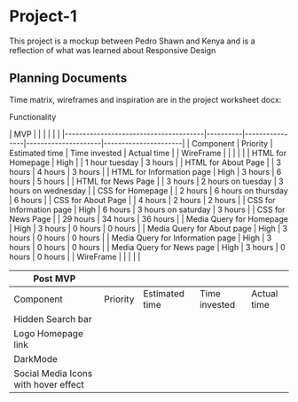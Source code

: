 # Project-1
This project is a mockup between Pedro Shawn and Kenya and is a reflection of what was learned about Responsive Design

## Planning Documents

Time matrix, wireframes and inspiration are in the project worksheet docx:


Functionality

| MVP |                                  |          |                |                     |                      |
|---------------------------------------|----------|----------------|---------------------|----------------------|
|      Component                        | Priority | Estimated time | Time invested       | Actual time          |
|      WireFrame                        |          |                |                     |                      |
|      HTML for Homepage                | High     |                | 1 hour tuesday      | 3 hours              |
|      HTML for About Page              |          | 3 hours        | 4 hours             | 3 hours              |
|      HTML for Information page        | High     | 3 hours        | 6 hours             | 5 hours              |
|      HTML for News Page               |          | 3 hours        | 2 hours on tuesday  | 3 hours on wednesday |
|      CSS for Homepage                 |          | 2 hours        | 6 hours on thursday | 6 hours              |
|      CSS for About Page               |          | 4 hours        | 2 hours             | 2 hours              |
|      CSS for Information page         | High     | 6 hours        | 3 hours on saturday | 3 hours              |
|      CSS for News Page                |          | 29 hours       | 34 hours            | 36 hours             |
|      Media Query for Homepage         | High     | 3 hours        | 0 hours             | 0 hours              |
|      Media Query for About page       | High     | 3 hours        | 0 hours             | 0 hours              |
|      Media Query for Information page | High     | 3 hours        | 0 hours             | 0 hours              |
|      Media Query for News page        | High     | 3 hours        | 0 hours             | 0 hours              |
|      WireFrame                        |          |                |                     |                      |








 Post MVP            |          |                |               |             |
|---------------------|----------|----------------|---------------|-------------|
| Component           | Priority | Estimated time | Time invested | Actual time |
| Hidden Search bar   |          |                |               |             |
| Logo Homepage link  |          |                |               |             |
| DarkMode            |          |                |               |             |
| Social Media Icons with hover effect  |         |               |             |     |

